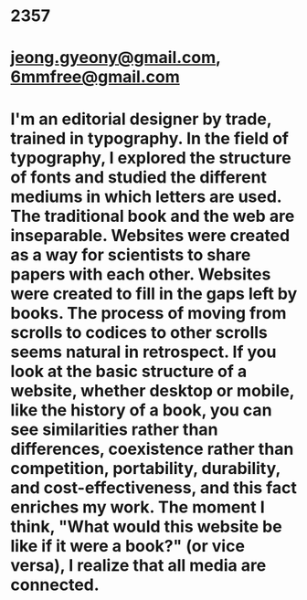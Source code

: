 # 2357
# jeong.gyeony@gmail.com, 6mmfree@gmail.com
# I'm an editorial designer by trade, trained in typography. In the field of typography, I explored the structure of fonts and studied the different mediums in which letters are used. The traditional book and the web are inseparable. Websites were created as a way for scientists to share papers with each other. Websites were created to fill in the gaps left by books. The process of moving from scrolls to codices to other scrolls seems natural in retrospect. If you look at the basic structure of a website, whether desktop or mobile, like the history of a book, you can see similarities rather than differences, coexistence rather than competition, portability, durability, and cost-effectiveness, and this fact enriches my work. The moment I think, "What would this website be like if it were a book?" (or vice versa), I realize that all media are connected.